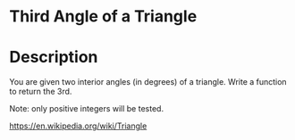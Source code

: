 # Third Angle of a Triangle

# Description

You are given two interior angles (in degrees) of a triangle.
Write a function to return the 3rd.

Note: only positive integers will be tested.

https://en.wikipedia.org/wiki/Triangle
